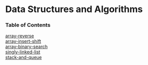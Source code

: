 # Data Structures and Algorithms

### Table of Contents

[array-reverse](./javascript/401/array-reverse/README.md)\
[array-insert-shift](./javascript/401/array-insert-shift/README.md)\
[array-binary-search](./javascript/401/array-binary-search/README.md)\
[singly-linked-list](./javascript/401/linked-list/README.md)\
[stack-and-queue](./javascript/401/stack-and-queue/README.md)

